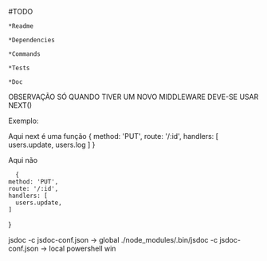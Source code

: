 #TODO

    *Readme

    *Dependencies

    *Commands

    *Tests

    *Doc


OBSERVAÇÃO SÓ QUANDO TIVER UM NOVO MIDDLEWARE DEVE-SE USAR NEXT()

Exemplo:    

Aqui next é uma função
      {
    method: 'PUT',
    route: '/:id',
    handlers: [
      users.update,
      users.log
    ]
  }

Aqui não

      {
    method: 'PUT',
    route: '/:id',
    handlers: [
      users.update,
    ]
  }



jsdoc -c jsdoc-conf.json -> global
./node_modules/.bin/jsdoc -c jsdoc-conf.json -> local powershell win
